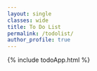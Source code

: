 ```yaml
---
layout: single
classes: wide
title: To Do List
permalink: /todolist/
author_profile: true
---
```


<html>
{% include todoApp.html %}
</html>

<script src="{{ '/assets/js/todoApp.js' | relative_url }}"></script>
